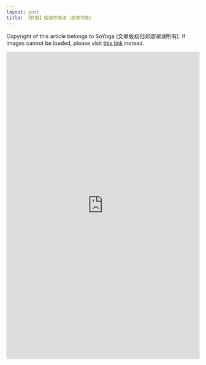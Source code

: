 ```yaml
---
layout: post
title: 【转载】瑜伽呼吸法（居家可练）
---
```


Copyright of this article belongs to SoYoga (文章版权归*如是瑜伽*所有). If images cannot be loaded, please visit [this link](https://mp.weixin.qq.com/s/7J3f6bTHRbi2XMXEKe0Aow) instead.

<iframe scrolling="auto" width="100%" height="800" src="https://mp.weixin.qq.com/s/7J3f6bTHRbi2XMXEKe0Aow" frameborder="0" allowfullscreen="allowfullscreen"></iframe>

